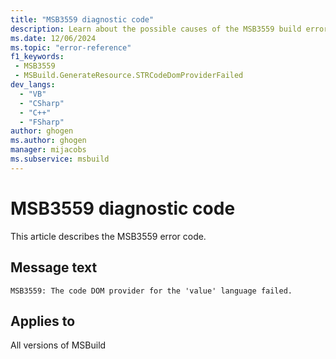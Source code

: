 ```yaml
---
title: "MSB3559 diagnostic code"
description: Learn about the possible causes of the MSB3559 build error, and get troubleshooting tips.
ms.date: 12/06/2024
ms.topic: "error-reference"
f1_keywords:
 - MSB3559
 - MSBuild.GenerateResource.STRCodeDomProviderFailed
dev_langs:
  - "VB"
  - "CSharp"
  - "C++"
  - "FSharp"
author: ghogen
ms.author: ghogen
manager: mijacobs
ms.subservice: msbuild
---
```


# MSB3559 diagnostic code

<!-- :::ErrorDefinitionDescription::: -->
<!-- :::editable-content name="introDescription"::: -->
This article describes the MSB3559 error code.
<!-- :::editable-content-end::: -->

## Message text

`MSB3559: The code DOM provider for the 'value' language failed.`

<!-- :::editable-content name="postOutputDescription"::: -->
<!--
{StrBegin="MSB3559: "}
-->
<!-- :::editable-content-end::: -->
<!-- :::ErrorDefinitionDescription-end::: -->

## Applies to

All versions of MSBuild
